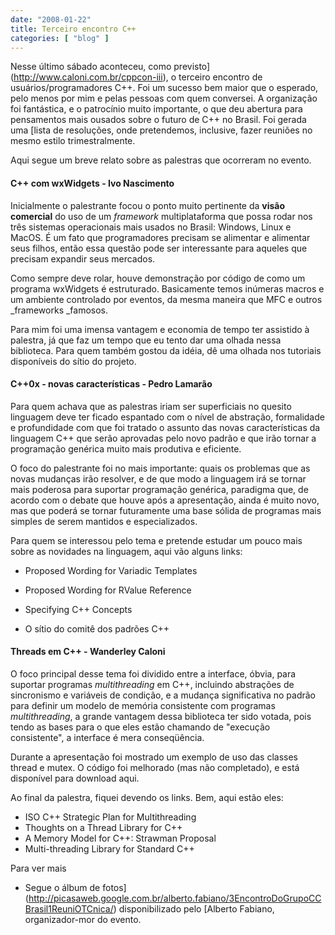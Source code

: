 ```yaml
---
date: "2008-01-22"
title: Terceiro encontro C++
categories: [ "blog" ]
---
```

Nesse último sábado aconteceu, como previsto](http://www.caloni.com.br/cppcon-iii), o terceiro encontro de usuários/programadores C++. Foi um sucesso bem maior que o esperado, pelo menos por mim e pelas pessoas com quem conversei. A organização foi fantástica, e o patrocínio muito importante, o que deu abertura para pensamentos mais ousados sobre o futuro de C++ no Brasil. Foi gerada uma [lista de resoluções, onde pretendemos, inclusive, fazer reuniões no mesmo estilo trimestralmente.

Aqui segue um breve relato sobre as palestras que ocorreram no evento.

#### C++ com wxWidgets - Ivo Nascimento

Inicialmente o palestrante focou o ponto muito pertinente da **visão comercial** do uso de um _framework_ multiplataforma que possa rodar nos três sistemas operacionais mais usados no Brasil: Windows, Linux e MacOS. É um fato que programadores precisam se alimentar e alimentar seus filhos, então essa questão pode ser interessante para aqueles que precisam expandir seus mercados.

Como sempre deve rolar, houve demonstração por código de como um programa wxWidgets é estruturado. Basicamente temos inúmeras macros e um ambiente controlado por eventos, da mesma maneira que MFC e outros _frameworks _famosos.

Para mim foi uma imensa vantagem e economia de tempo ter assistido à palestra, já que faz um tempo que eu tento dar uma olhada nessa biblioteca. Para quem também gostou da idéia, dê uma olhada nos tutoriais disponíveis do sítio do projeto.

#### C++0x - novas características - Pedro Lamarão

Para quem achava que as palestras iriam ser superficiais no quesito linguagem deve ter ficado espantado com o nível de abstração, formalidade e profundidade com que foi tratado o assunto das novas características da linguagem C++ que serão aprovadas pelo novo padrão e que irão tornar a programação genérica muito mais produtiva e eficiente.

O foco do palestrante foi no mais importante: quais os problemas que as novas mudanças irão resolver, e de que modo a linguagem irá se tornar mais poderosa para suportar programação genérica, paradigma que, de acordo com o debate que houve após a apresentação, ainda é muito novo, mas que poderá se tornar futuramente uma base sólida de programas mais simples de serem mantidos e especializados.

Para quem se interessou pelo tema e pretende estudar um pouco mais sobre as novidades na linguagem, aqui vão alguns links:

	
  * Proposed Wording for Variadic Templates

	
  * Proposed Wording for RValue Reference

	
  * Specifying C++ Concepts

	
  * O sítio do comitê dos padrões C++

#### Threads em C++ - Wanderley Caloni

O foco principal desse tema foi dividido entre a interface, óbvia, para suportar programas _multithreading_ em C++, incluindo abstrações de sincronismo e variáveis de condição, e a mudança significativa no padrão para definir um modelo de memória consistente com programas _multithreading_, a grande vantagem dessa biblioteca ter sido votada, pois tendo as bases para o que eles estão chamando de "execução consistente", a interface é mera conseqüência.

Durante a apresentação foi mostrado um exemplo de uso das classes thread e mutex. O código foi melhorado (mas não completado), e está disponível para download aqui.

Ao final da palestra, fiquei devendo os links. Bem, aqui estão eles:

  * ISO C++ Strategic Plan for Multithreading
  * Thoughts on a Thread Library for C++
  * A Memory Model for C++: Strawman Proposal
  * Multi-threading Library for Standard C++

Para ver mais
	
  * Segue o álbum de fotos](http://picasaweb.google.com.br/alberto.fabiano/3EncontroDoGrupoCCBrasil1ReuniOTCnica/) disponibilizado pelo [Alberto Fabiano, organizador-mor do evento.

